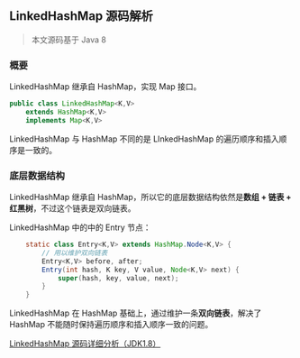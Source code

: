 ## LinkedHashMap 源码解析



> 本文源码基于 Java 8

### 概要

LinkedHashMap 继承自 HashMap，实现 Map 接口。

```java
public class LinkedHashMap<K,V>
    extends HashMap<K,V>
    implements Map<K,V>
```



LinkedHashMap 与 HashMap 不同的是 LInkedHashMap 的遍历顺序和插入顺序是一致的。



### 底层数据结构

 LinkedHashMap 继承自 HashMap，所以它的底层数据结构依然是**数组 + 链表 + 红黑树**，不过这个链表是双向链表。

LinkedHashMap 中的中的 Entry 节点：

```java
    static class Entry<K,V> extends HashMap.Node<K,V> {
        // 用以维护双向链表
        Entry<K,V> before, after;
        Entry(int hash, K key, V value, Node<K,V> next) {
            super(hash, key, value, next);
        }
    }
```



LinkedHashMap 在 HashMap 基础上，通过维护一条**双向链表**，解决了 HashMap 不能随时保持遍历顺序和插入顺序一致的问题。



[LinkedHashMap 源码详细分析（JDK1.8）](https://segmentfault.com/a/1190000012964859)